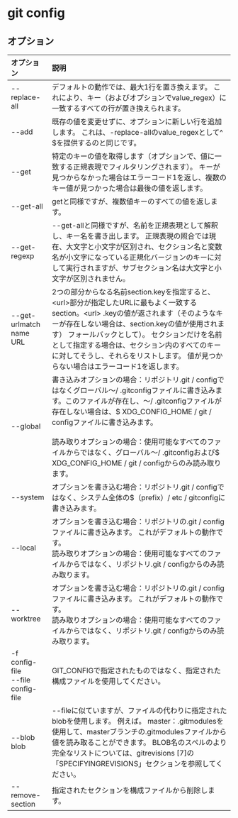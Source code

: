 # git config

## オプション

|オプション|説明|
|:--|:--|
|--replace-all|デフォルトの動作では、最大1行を置き換えます。 これにより、キー（およびオプションでvalue_regex）に一致するすべての行が置き換えられます。|
|--add|既存の値を変更せずに、オプションに新しい行を追加します。 これは、-replace-allのvalue_regexとして^ $を提供するのと同じです。|
|--get|特定のキーの値を取得します（オプションで、値に一致する正規表現でフィルタリングされます）。 キーが見つからなかった場合はエラーコード1を返し、複数のキー値が見つかった場合は最後の値を返します。|
|--get-all|getと同様ですが、複数値キーのすべての値を返します。|
|--get-regexp|--get-allと同様ですが、名前を正規表現として解釈し、キー名を書き出します。 正規表現の照合では現在、大文字と小文字が区別され、セクション名と変数名が小文字になっている正規化バージョンのキーに対して実行されますが、サブセクション名は大文字と小文字が区別されません。|
|--get-urlmatch name URL|2つの部分からなる名前section.keyを指定すると、\<url\>部分が指定したURLに最もよく一致するsection。\<url\> .keyの値が返されます（そのようなキーが存在しない場合は、section.keyの値が使用されます） フォールバックとして）。 セクションだけを名前として指定する場合は、セクション内のすべてのキーに対してそうし、それらをリストします。 値が見つからない場合はエラーコード1を返します。|
|--global|書き込みオプションの場合：リポジトリ.git / configではなくグローバル〜/ .gitconfigファイルに書き込みます。このファイルが存在し、〜/ .gitconfigファイルが存在しない場合は、$ XDG_CONFIG_HOME / git / configファイルに書き込みます。<br><br>読み取りオプションの場合：使用可能なすべてのファイルからではなく、グローバル〜/ .gitconfigおよび$ XDG_CONFIG_HOME / git / configからのみ読み取ります。|
|--system|オプションを書き込む場合：リポジトリ.git / configではなく、システム全体の$（prefix）/ etc / gitconfigに書き込みます。|
|--local|オプションを書き込む場合：リポジトリの.git / configファイルに書き込みます。 これがデフォルトの動作です。<br>読み取りオプションの場合：使用可能なすべてのファイルからではなく、リポジトリ.git / configからのみ読み取ります。|
|--worktree|オプションを書き込む場合：リポジトリの.git / configファイルに書き込みます。 これがデフォルトの動作です。<br>読み取りオプションの場合：使用可能なすべてのファイルからではなく、リポジトリ.git / configからのみ読み取ります。|
|-f config-file<br>--file config-file|GIT_CONFIGで指定されたものではなく、指定された構成ファイルを使用してください。|
|--blob blob|--fileに似ていますが、ファイルの代わりに指定されたblobを使用します。 例えば。 master：.gitmodulesを使用して、masterブランチの.gitmodulesファイルから値を読み取ることができます。 BLOB名のスペルのより完全なリストについては、gitrevisions [7]の「SPECIFYINGREVISIONS」セクションを参照してください。|
|--remove-section|指定されたセクションを構成ファイルから削除します。|
